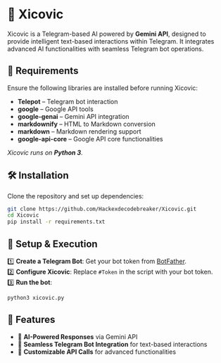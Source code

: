 # 🚀 Xicovic  
Xicovic is a Telegram-based AI powered by **Gemini API**, designed to provide intelligent text-based interactions within Telegram. It integrates advanced AI functionalities with seamless Telegram bot operations.

## 📌 Requirements  
Ensure the following libraries are installed before running Xicovic:  
- **Telepot** – Telegram bot interaction  
- **google** – Google API tools  
- **google-genai** – Gemini API integration  
- **markdownify** – HTML to Markdown conversion  
- **markdown** – Markdown rendering support  
- **google-api-core** – Google API core functionalities  

_Xicovic runs on **Python 3**._

## 🛠️ Installation  
Clone the repository and set up dependencies:  
```bash
git clone https://github.com/Hackexdecodebreaker/Xicovic.git  
cd Xicovic  
pip install -r requirements.txt  
```

## 🚀 Setup & Execution  
1️⃣ **Create a Telegram Bot**: Get your bot token from [BotFather](https://t.me/BotFather).  
2️⃣ **Configure Xicovic**: Replace `#Token` in the script with your bot token.  
3️⃣ **Run the bot**:  
```bash
python3 xicovic.py
```

## 📡 Features  
- 🤖 **AI-Powered Responses** via Gemini API  
- 📨 **Seamless Telegram Bot Integration** for text-based interactions  
- 🔧 **Customizable API Calls** for advanced functionalities  

